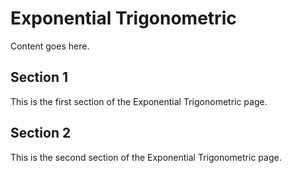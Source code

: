 # Exponential Trigonometric

Content goes here.

## Section 1

This is the first section of the Exponential Trigonometric page.

## Section 2

This is the second section of the Exponential Trigonometric page.

